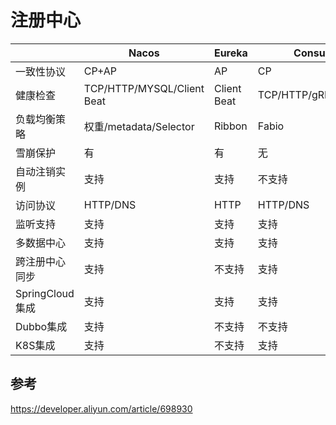 # 注册中心

|                 | **Nacos**                  | **Eureka**  | **Consul**        | **CoreDNS** | **Zookeeper** |
|-----------------|----------------------------|-------------|-------------------|-------------|---------------|
| 一致性协议      | CP+AP                      | AP          | CP                | ---         | CP            |
| 健康检查        | TCP/HTTP/MYSQL/Client Beat | Client Beat | TCP/HTTP/gRPC/Cmd | ---         | Keep Alive    |
| 负载均衡策略    | 权重/metadata/Selector     | Ribbon      | Fabio             | RoundRobin  | ---           |
| 雪崩保护        | 有                         | 有          | 无                | 无          | 无            |
| 自动注销实例    | 支持                       | 支持        | 不支持            | 不支持      | 支持          |
| 访问协议        | HTTP/DNS                   | HTTP        | HTTP/DNS          | DNS         | TCP           |
| 监听支持        | 支持                       | 支持        | 支持              | 不支持      | 支持          |
| 多数据中心      | 支持                       | 支持        | 支持              | 不支持      | 不支持        |
| 跨注册中心同步  | 支持                       | 不支持      | 支持              | 不支持      | 不支持        |
| SpringCloud集成 | 支持                       | 支持        | 支持              | 不支持      | 不支持        |
| Dubbo集成       | 支持                       | 不支持      | 不支持            | 不支持      | 支持          |
| K8S集成         | 支持                       | 不支持      | 支持              | 支持        | 不支持        |

## 参考

https://developer.aliyun.com/article/698930